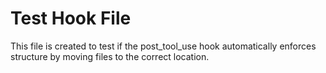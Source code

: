 # Test Hook File

This file is created to test if the post_tool_use hook automatically enforces structure by moving files to the correct location.
